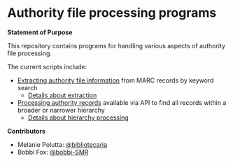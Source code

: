 # Authority file processing programs

**Statement of Purpose**

This repository contains programs for handling various aspects of authority file processing.

The current scripts include:

+ [Extracting authority file information](subjauth.py) from MARC records by keyword search
  + [Details about extraction](authfiles.md)
+ [Processing authority records](process-ar.py) available via API to find all records within a broader or narrower hierarchy
  + [Details about hierarchy processing](process-ar.md)

**Contributors**

+ Melanie Polutta: [@bibliotecaria](https://github.com/bibliotecaria)
+ Bobbi Fox: [@bobbi-SMR](https://github.com/bobbi-SMR)

 
